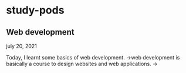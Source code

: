# study-pods

## Web development

july 20, 2021

Today, I learnt some basics of web development.
->web development is basically a course to design websites and web applications.
->


